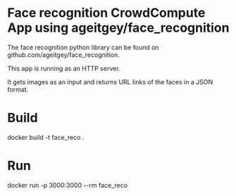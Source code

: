 # Face recognition CrowdCompute App using ageitgey/face_recognition

The face recognition python library can be found on github.com/ageitgey/face_recognition.

This app is running as an HTTP server. 

It gets images as an input and returns URL links of the faces in a JSON format.

# Build

docker build -t face_reco .

# Run

docker run -p 3000:3000 --rm face_reco